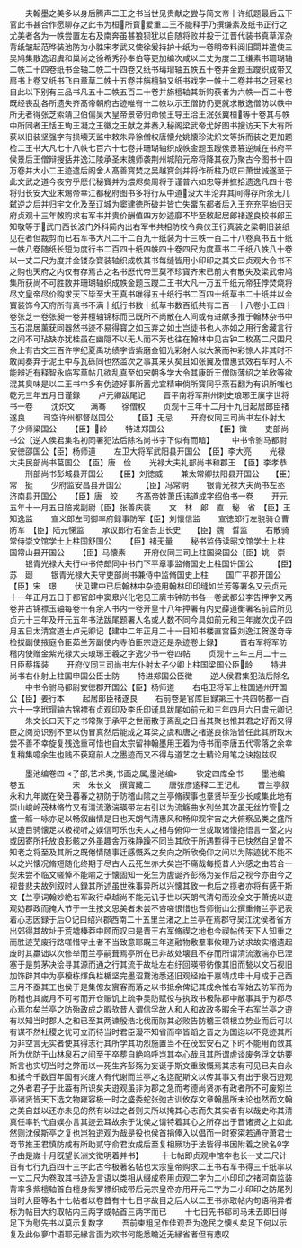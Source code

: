 <!-- { "loadSidebar": true } -->
　　夫翰墨之美多以身后腾声二王之书当世见贵献之尝与简文帝十许纸题最后云下官此书甚合作愿聊存之此书为桓所寳爱重二王不能释手乃撰缣素及纸书正行之尤美者各为一帙尝置左右及南奔虽甚狼狈犹以自随将败并投于江晋代装书真草浑杂背纸皱起范晔装池防为小胜宋孝武又使徐爰持护十纸为一卷眀帝料阅旧閟并遣使三吴鸠集散逸诏虞和巢尚之徐希秀孙奉伯等更加编次咸以二丈为度二王缣素书珊瑚轴二帙二十四卷纸书金轴二帙二十四卷又纸书瑇瑁轴五帙五十卷并金题玉躞织成带又扇书上卷又纸书飞白章草二帙十五卷并旃檀轴又纸书戏字一帙十二卷并书之冠冕也自此以下别有三品书凡五十二帙五百二十卷并旃檀轴其新购获者为六帙一百二十卷既经丧乱各所遗失齐髙帝朝府古迹唯有十二帙以示王僧防仍更就求散逸僧防以帙中所无者得张芝索靖卫伯儒吴大皇帝景帝归命侯王导王洽王泯张翼桓等十卷其与帙中所同者王恬王珣王凝之王徽之王献之并奏入秘阁梁武帝尤好图书搜访天下大有所获以旧装坚强字有损壊天监中敕朱异徐僧权唐懐允姚懐珍沈炽文等拆而装之更加题检二王书大凡七十八帙七百六十七卷并珊瑚轴织成帙金题玉躞侯景篡逆缄在书府平侯景后王僧辩搜括并逸江陵承圣末魏师袭荆州城陷元帝将降其夜乃聚古今图书十四万卷并大小二王迹遣后阁舍人髙善寳焚之吴越寳剑并将作斫柱乃叹曰萧世诚遂至于此文武之道今夜穷乎厯代秘寳并为煨烬矣周将于谨普六如忠等并摭拾遗逸凡四十卷将归长安大业末焬帝幸江都秘府图书多将行从中道没大半沦弃其间得存所余无几弑逆之后并归宇文化及至辽城为窦建徳所破并皆亡失畱东都者后入王充充平始归天府贞观十三年敇购求右军书并贵价酬值四方妙迹靡不毕至敕起居郎禇遂良校书郎王知敬等于武门西长波门外科简内出右军书共相防校令典仪王行真装之梁朝旧装纸见在者但裁剪而已右军书大凡二千二百九十纸装为十三帙一百二十八卷真书五十纸一帙八卷随纸长短为度行书二百四十纸四帙四十卷四尺为度草书二千纸八帙八十卷以一丈二尺为度并金镂杂寳装轴织成帙其书每缝皆用小印印之其文曰贞观大令书不之购也天府之内仅有存焉古之名书厯代帝王莫不珍寳齐宋已前大有散失及梁武帝鸠集所获尚不可胜数并珊瑚轴织成帙金题玉躞二王书大凡一万五千纸元帝狂悖焚烧将尽文皇帝尽价购求天下毕至大王真书唯得五十纸行书二百四十纸草书二十纸并以金寳装饰今天府所有真书不满十纸行书数十纸草书数百纸共有二百一十八卷小王四十卷张芝一卷张昶一卷并檀轴锦标而已既所不尚散在人间或有进献多推于翰林杂书中玉石混居薰莸同器然书迹不易得寳之如玉弃之如土岂徒书也人亦如之用行舍藏言行之间不可玷缺亦犹桂虽在幽隠不以无人而不芳也往在翰林中见古钟二枚髙二尺围尺余上有古文三百许字纪夏禹功绩字皆紫磨金钿光彩射人似大篆而神彩惊人非其时不敢闻奏弃于泥土中与瓦砾同也然滥次之事其来乆矣且如张翼及僧惠式效右军时人不能辨近有释智永临写草帖几欲乱真至如宋朝多学大令其康昕王僧防薄绍之羊欣等欲混其臭味是以二王书中多有伪迹好事所蓄尤宜精审倘所寳同乎燕石翻为有识所嗤也乾元三年五月日谨録
　　卢元卿跋尾记
　　晋平南将军荆州刺史琅琊王廙字世将书一卷
　　沈炽文　　满骞　　徐僧权
　　贞观十三年十二月十九日起居郎臣禇遂良
　　司空许州都督赵国公　　　【臣】无忌
　　开府仪同三司尚书左仆射太子少师梁国公
　　【臣】龄
　　特进郑国公　　　　　　　【臣】徴
　　吏部尚书公【逆人侯君集名初同署犯法后除名尚书字下似有而暗】
　　中书令驸马都尉安徳邵国公【臣】杨师道
　　左卫大将军武阳县开国公　【臣】李大亮
　　光禄大夫民部尚书莒国公　【臣】唐　俭
　　光禄大夫礼部尚书和郡王　【臣】李孝恭
　　刑部尚书彭城县开国公　　【臣】刘徳威
　　兼太常卿扶阳县开国公　　【臣】常　挺
　　少府监安昌县开国公　　　【臣】冯常眀
　　银青光禄大夫尚书左丞济南县开国公
　　【臣】唐　皎
　　齐髙帝姓萧氏讳道成字绍伯书一卷
　　开元五年十一月五日陪戎副尉【臣】张善庆装
　　文　林　郎　直　秘　省　【臣】王知逸监
　　宣义郎左司御率府録事防军【臣】刘懐信监
　　宣徳郎行左骁骑仓曹防军　【臣】陆元悌监
　　承议郎行右金吾卫长史　　【臣】魏　晢监
　　右散骑常侍崇文馆学士上柱国舒国公
　　【臣】禇无量
　　秘书监侍读昭文馆学士上柱国常山县开国公
　　【臣】马懐素
　　开府仪同三司上柱国梁国公【臣】姚　崇
　　银青光禄大夫行中书侍郎同中书门下平章事监脩国史上柱国许国公　　　【臣】苏　颋
　　银青光禄大夫守吏部尚书兼侍中监脩国史上柱
　　国广平郡开国公　　　　　【臣】宋　璟
　　伏见建中已后翰林中杂迹用翰林印印缝如兰芳等署名又云贞元十一年正月五日于都官郎中窦臮兴化宅见王廙书钟防书各一卷武都公李告押字又两卷并古锦褾玉轴每卷十有余人书内一卷开皇十八年押署有内史薛道衡署名前后所见贞元十三年及开元五年书法跋尾题署人名或人数不同今具如前元和三年嵗次戊子四月五日太清宫道士卢元卿记【建中二年正月二十一日知书楼直宫臣刘逸江贺遂竒寺检拔副使掖庭令臣茹兰芳副使内寺伯臣宗逰还是杂迹卷上録】
　　晋右军将军防稽内使赠金紫光禄大夫琅琊王羲之字逸少书一卷四帖
　　贞观十三年三月二十三日臣蔡挥装
　　开府仪同三司尚书左仆射太子少卿上柱国梁国公臣龄
　　特进尚书右仆射上柱国申国公臣士防
　　特进郑国公臣徴
　　逆人侯君集犯法后除名
　　中书令驸马都尉安徳郡开国公【臣】杨师道
　　右屯卫将军上柱国通州开国公【臣】姜行本
　　起居郎臣禇遂良
　　右前卷是官库目録第三十共四帖都一百六十一字玳瑁轴古锦褾有贞观印及李氏印谨具跋尾如前元和三年四月六日虞元卿记
　　朱文长曰天下之书常聚于承平之世而散于离乱之日当其聚也惟其君之好而又得臣之阅览识别不至以伪冒真然后能成之耳梁之虞和唐之禇遂良徐浩皆任此其所取未尝不善不幸旋复残逸重可惜也自太宗留神翰墨用王着为侍书而李唐五代零落之余幸复稍集噫余生也贱不获窥前人之墨迹而又不得与道艺之士精论用笔之诀抱兹叹

　　墨池编卷四
<子部,艺术类,书画之属,墨池编>
　　钦定四库全书
　　墨池编卷五　　　　　　宋　朱长文　撰寳藏二
　　唐张彦逺释二王记札
　　晋兰亭叙永和九年嵗在癸丑暮春之初防于防稽山隂之兰亭脩禊事也羣贤毕至少长咸集此地有崇山峻岭茂林脩竹又有清流激湍暎带左右引以为流觞曲水列坐其次虽无丝竹管之盛一觞一咏亦足以畅叙幽情是日也天朗气清惠风和畅仰观宇宙之大俯察品类之盛所以逰目骋懐足以极视听之娱信可乐也夫人之相与俯仰一世或取诸懐抱悟言一室之内或因寄所托放浪形骸之外虽趣舎万殊静躁不同当其欣于所遇蹔得于已快然自足曽不知老之将至及其所之既倦情随事迁感慨系之矣向之所欣俛仰之间以为陈迹犹不能不以之兴懐况脩短随化终期于尽古人云死生亦大矣岂不痛哉每揽昔人兴感之由若合一契未尝不临文嗟悼不能喻之于懐固知一死生为虗诞齐彭殇为妄作后之视今亦由今之视昔悲夫故列叙时人録其所述虽世殊事异所以兴懐其致一也后之揽者亦将有感于斯文【兰亭词翰妙絶右军政行卓越尚不能无讥于世以天朗气清句而没全文于萧统以逰观妨郡政而掩大节于一生按文思美者未尝不咨嗟恨惜也吾师衡山公撰重脩兰亭记表着心志因録于后○记曰绍兴郡西南二十五里兰渚之上兰亭在焉郡守吴江沈侯者省方出郊得其故址于荒墟榛莽中顾而叹曰是晋王右军脩禊之地也今禊帖传天下人知重之而胜迹芜废行路嗟惜守土者不当致意耶既三年道融物敷羣事攸理乃访求故实稽遗起废时其羸诎以次修举而兰亭嗣葺焉亭所在已非故处壊且不存而所谓清流激湍亦已湮塞于是剪茅决浍寻其源而通之行其流于故址左右纡回暎带彷像其旧而甃以文石视旧加饰辟其中为亭榱栋煇奂栏楯坚完墨沼鵞池悉还旧观经始于嘉靖戊申十月成于己酉三月不亟其工也侯于是集僚友賔客而落之以书抵余俾记其成余惟右军始去防军而为防稽也其嵗月不可考而开仓赈饥上疏争吴防赋役与执政书极陈郡中敝事其于为郡尽心焉尔矣兰亭之防殆政成之暇欤昔人谓信孚故人和人和故政多暇余于右军兰亭之逰有以知当时郡人之和已至其两谏殷浩北伐而防其必败告防稽王领根立势业而后可以有谋不然社稷之忧可立而待当时君臣漫不知省而卒皆蹈之晋之为国迄以不竞迹其所为非空言无实者使其得志行其所学其功烈施置当不在茂宏安石之下时不能用而敛其所为优防于山林泉石之间至于卒塟自絶呜呼岂其夲心哉且其所谓虗谈废务浮文妨要斯言也实切当时之弊而以一死生齐彭殇为妄诞于斯文重致慨焉其志有可见已夫自永和抵今千数百年国有兴废人有代谢而兰亭之名迄配斯文以传其事又有出于泉石逰观之外者君子于此葢有所识矣夫逰观虽非为郡之急而考德尚贤亦有政者所不可废矧兰亭诸贤皆天下选文物雍容极一时之盛委蛇张弛古训攸存文章翰墨所未论也然而文翰之美自兹以还亦未见的然有以过之者则夫所以掩其心志而失其实者有以哉史称其清真任率钓弋自娱亦言其迹云耳故余于沈侯之请特着其心之所存出于晋诸贤之上如此然则沈侯斯亭之复也岂独逰观为哉是役也侯首捐俸入以倡而一时寮寀若通守萧君士竒节推王君慎防咸有所助贰守俞君汝成后至复相厥功于法皆得书因附着之侯名字子由是嵗十月旣望长洲文徴明着并书】
　　十七帖即贞观中馆夲也长一丈二尺计百有七行九百四十三字此古今极著名帖也太宗皇帝购求二王书右军书得三千纸率以一丈二尺为卷取其书迹及言语以类相从缀成卷用贞观二字为二小印印之禇河南监装背率多紫檀轴首白檀身紫罗褾织成带后元宗皇帝亦用开元二字为二小印印之防尾列当时大臣等名十七帖者以卷首有十七日字故目之后人以二王书亦取帖内句语稍异者标为帖目大约取帖内三两字或帖首三两字而已
　　十七日先书郗司马未去即日得足下为慰先书以莫示复数字
　　吾前柬粗足作佳观吾为逸民之懐乆矣足下何以示复及此似夣中语耶无縁言靣为欢书何能悉瞻近无縁省者但有悲叹
